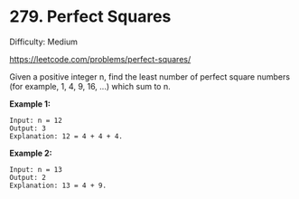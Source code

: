 # 279. Perfect Squares

Difficulty: Medium

https://leetcode.com/problems/perfect-squares/

Given a positive integer n, find the least number of perfect square numbers (for example, 1, 4, 9, 16, ...) which sum to n.

**Example 1:**
```
Input: n = 12
Output: 3 
Explanation: 12 = 4 + 4 + 4.
```

**Example 2:**
```
Input: n = 13
Output: 2
Explanation: 13 = 4 + 9.
```

